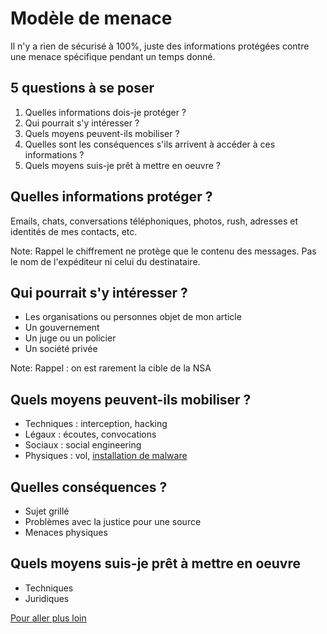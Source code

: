 Modèle de menace
=====

Il n'y a rien de sécurisé à 100%, juste des informations protégées contre une menace spécifique pendant un temps donné.


5 questions à se poser
----------
<ol>
    <li class="fragment">Quelles informations dois-je protéger ?</li>
    <li class="fragment">Qui pourrait s'y intéresser ?</li>
    <li class="fragment">Quels moyens peuvent-ils mobiliser ?</li>
    <li class="fragment">Quelles sont les conséquences s'ils arrivent à accéder à ces informations ?</li>
    <li class="fragment">Quels moyens suis-je prêt à mettre en oeuvre ?</li>
</ol>


Quelles informations protéger ?
-------------------------------

Emails, chats, conversations téléphoniques, photos, rush, adresses et identités de mes contacts, etc.

Note: Rappel le chiffrement ne protège que le contenu des messages. Pas le nom
de l'expéditeur ni celui du destinataire.


Qui pourrait s'y intéresser ?
------------------------------

-   Les organisations ou personnes objet de mon article
-   Un gouvernement
-   Un juge ou un policier
-   Un société privée

Note: Rappel : on est rarement la cible de la NSA


Quels moyens peuvent-ils mobiliser ?
------------------------------------

-   Techniques : interception, hacking
-   Légaux : écoutes, convocations
-   Sociaux : social engineering
-   Physiques : vol, [installation de malware](/atelier-bases.html#/4)


Quelles conséquences ?
----------------------

-   Sujet grillé
-   Problèmes avec la justice pour une source
-   Menaces physiques


Quels moyens suis-je prêt à mettre en oeuvre
--------------------------------------------

-   Techniques
-   Juridiques


[Pour aller plus loin](atelier-modele-de-menace.html#/2)
